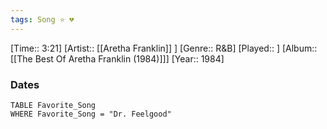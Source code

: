 ```yaml
---
tags: Song ⭐ 💔
---
```

[Time:: 3:21]
[Artist:: [[Aretha Franklin]] ]
[Genre:: R&B]
[Played:: ]
[Album:: [[The Best Of Aretha Franklin (1984)]]]
[Year:: 1984]
### Dates
````dataview
TABLE Favorite_Song
WHERE Favorite_Song = "Dr. Feelgood"
````